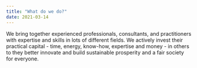 ```yaml
---
title: "What do we do?"
date: 2021-03-14
---
```

We bring together experienced professionals, consultants, and practitioners with expertise and skills in lots of different fields.  We actively invest their practical capital - time, energy, know-how, expertise and money -  in others to they better innovate and build sustainable prosperity and a fair society for everyone. 
